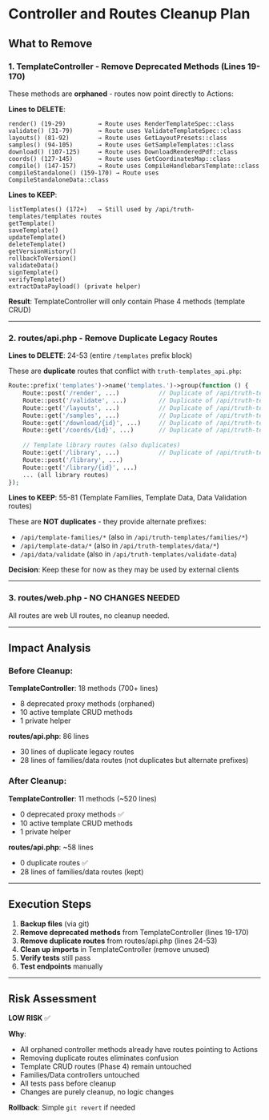 # Controller and Routes Cleanup Plan

## What to Remove

### 1. TemplateController - Remove Deprecated Methods (Lines 19-170)

These methods are **orphaned** - routes now point directly to Actions:

**Lines to DELETE**:
```
render() (19-29)         → Route uses RenderTemplateSpec::class
validate() (31-79)       → Route uses ValidateTemplateSpec::class  
layouts() (81-92)        → Route uses GetLayoutPresets::class
samples() (94-105)       → Route uses GetSampleTemplates::class
download() (107-125)     → Route uses DownloadRenderedPdf::class
coords() (127-145)       → Route uses GetCoordinatesMap::class
compile() (147-157)      → Route uses CompileHandlebarsTemplate::class
compileStandalone() (159-170) → Route uses CompileStandaloneData::class
```

**Lines to KEEP**:
```
listTemplates() (172+)   → Still used by /api/truth-templates/templates routes
getTemplate()
saveTemplate()
updateTemplate()
deleteTemplate()
getVersionHistory()
rollbackToVersion()
validateData()
signTemplate()
verifyTemplate()
extractDataPayload() (private helper)
```

**Result**: TemplateController will only contain Phase 4 methods (template CRUD)

---

### 2. routes/api.php - Remove Duplicate Legacy Routes

**Lines to DELETE**: 24-53 (entire `/templates` prefix block)

These are **duplicate** routes that conflict with `truth-templates_api.php`:

```php
Route::prefix('templates')->name('templates.')->group(function () {
    Route::post('/render', ...)           // Duplicate of /api/truth-templates/render
    Route::post('/validate', ...)         // Duplicate of /api/truth-templates/validate
    Route::get('/layouts', ...)           // Duplicate of /api/truth-templates/layouts
    Route::get('/samples', ...)           // Duplicate of /api/truth-templates/samples
    Route::get('/download/{id}', ...)     // Duplicate of /api/truth-templates/download/{id}
    Route::get('/coords/{id}', ...)       // Duplicate of /api/truth-templates/coords/{id}
    
    // Template library routes (also duplicates)
    Route::get('/library', ...)           // Duplicate of /api/truth-templates/templates
    Route::post('/library', ...)
    Route::get('/library/{id}', ...)
    ... (all library routes)
});
```

**Lines to KEEP**: 55-81 (Template Families, Template Data, Data Validation routes)

These are **NOT duplicates** - they provide alternate prefixes:
- `/api/template-families/*` (also in `/api/truth-templates/families/*`)
- `/api/template-data/*` (also in `/api/truth-templates/data/*`)
- `/api/data/validate` (also in `/api/truth-templates/validate-data`)

**Decision**: Keep these for now as they may be used by external clients

---

### 3. routes/web.php - NO CHANGES NEEDED

All routes are web UI routes, no cleanup needed.

---

## Impact Analysis

### Before Cleanup:

**TemplateController**: 18 methods (700+ lines)
- 8 deprecated proxy methods (orphaned)
- 10 active template CRUD methods
- 1 private helper

**routes/api.php**: 86 lines
- 30 lines of duplicate legacy routes
- 28 lines of families/data routes (not duplicates but alternate prefixes)

### After Cleanup:

**TemplateController**: 11 methods (~520 lines)
- 0 deprecated proxy methods ✅
- 10 active template CRUD methods
- 1 private helper

**routes/api.php**: ~58 lines
- 0 duplicate routes ✅
- 28 lines of families/data routes (kept)

---

## Execution Steps

1. **Backup files** (via git)
2. **Remove deprecated methods** from TemplateController (lines 19-170)
3. **Remove duplicate routes** from routes/api.php (lines 24-53)
4. **Clean up imports** in TemplateController (remove unused)
5. **Verify tests** still pass
6. **Test endpoints** manually

---

## Risk Assessment

**LOW RISK** ✅

**Why**:
- All orphaned controller methods already have routes pointing to Actions
- Removing duplicate routes eliminates confusion
- Template CRUD routes (Phase 4) remain untouched
- Families/Data controllers untouched
- All tests pass before cleanup
- Changes are purely cleanup, no logic changes

**Rollback**: Simple `git revert` if needed
